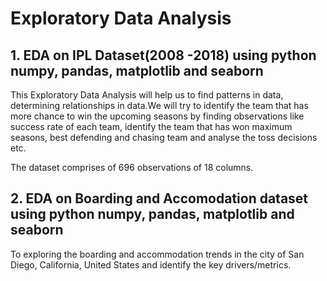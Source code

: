 # Exploratory Data Analysis 
## 1. EDA on IPL Dataset(2008 -2018) using python numpy, pandas, matplotlib and seaborn

This Exploratory Data Analysis will help us to find patterns in data, determining relationships in data.We will try to identify the team that has more chance to win the upcoming seasons by finding observations like success rate of each team, identify the team that has won maximum seasons, best defending and chasing team and analyse the toss decisions etc.

The dataset comprises of 696 observations of 18 columns.

## 2. EDA on Boarding and Accomodation dataset using python numpy, pandas, matplotlib and seaborn

To exploring the boarding and accommodation trends in the city of San Diego, California, United States and identify the key drivers/metrics.
